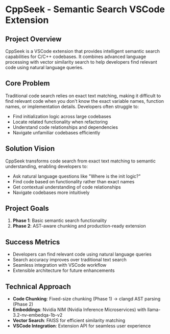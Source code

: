 # CppSeek - Semantic Search VSCode Extension

## Project Overview
CppSeek is a VSCode extension that provides intelligent semantic search capabilities for C/C++ codebases. It combines advanced language processing with vector similarity search to help developers find relevant code using natural language queries.

## Core Problem
Traditional code search relies on exact text matching, making it difficult to find relevant code when you don't know the exact variable names, function names, or implementation details. Developers often struggle to:
- Find initialization logic across large codebases
- Locate related functionality when refactoring
- Understand code relationships and dependencies
- Navigate unfamiliar codebases efficiently

## Solution Vision
CppSeek transforms code search from exact text matching to semantic understanding, enabling developers to:
- Ask natural language questions like "Where is the init logic?"
- Find code based on functionality rather than exact names
- Get contextual understanding of code relationships
- Navigate codebases more intuitively

## Project Goals
1. **Phase 1**: Basic semantic search functionality
2. **Phase 2**: AST-aware chunking and production-ready extension

## Success Metrics
- Developers can find relevant code using natural language queries
- Search accuracy improves over traditional text search
- Seamless integration with VSCode workflow
- Extensible architecture for future enhancements

## Technical Approach
- **Code Chunking**: Fixed-size chunking (Phase 1) → clangd AST parsing (Phase 2)
- **Embeddings**: Nvidia NIM (Nvidia Inference Microservices) with llama-3.2-nv-embedqa-1b-v2
- **Vector Search**: FAISS for efficient similarity matching
- **VSCode Integration**: Extension API for seamless user experience 